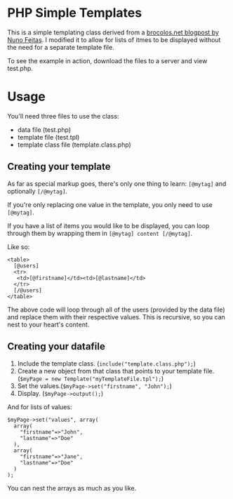 PHP Simple Templates
====================

This is a simple templating class derived from a [brocolos.net blogpost by Nuno Feitas](http://www.broculos.net/en/article/how-make-simple-html-template-engine-php). I modified it to allow for lists of itmes to be displayed without the need for a separate template file.

To see the example in action, download the files to a server and view test.php.

Usage
=====

You'll need three files to use the class:
* data file (test.php)
* template file (test.tpl)
* template class file (template.class.php)

Creating your template
----------------------

As far as special markup goes, there's only one thing to learn: `[@mytag]` and optionally `[/@mytag]`.

If you're only replacing one value in the template, you only need to use `[@mytag]`.

If you have a list of items you would like to be displayed, you can loop through them by wrapping them in `[@mytag] content [/@mytag]`.

Like so:

    <table>
      [@users]
      <tr>
       <td>[@firstname]</td><td>[@lastname]</td> 
      </tr>
      [/@users]
    </table>

The above code will loop through all of the users (provided by the data file) and replace them with their respective values. This is recursive, so you can nest to your heart's content.

Creating your datafile
----------------------

1. Include the template class. (`include("template.class.php");`)
2. Create a new object from that class that points to your template file. (`$myPage = new Template("myTemplateFile.tpl");`)
3. Set the values.(`$myPage->set("firstname", "John");`)
4. Display. (`$myPage->output();`)

And for lists of values:

    $myPage->set("values", array(
      array(
        "firstname"=>"John",
        "lastname"=>"Doe"
      ),
      array(
        "firstname"=>"Jane",
        "lastname"=>"Doe"
      )
    );

You can nest the arrays as much as you like.
